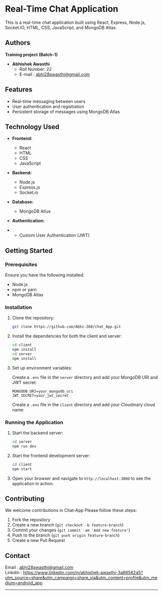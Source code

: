 # Real-Time Chat Application

This is a real-time chat application built using React, Express, Node.js, Socket.IO, HTML, CSS, JavaScript, and MongoDB Atlas.


## Authors
   **Training project (Batch-1)**

- **Abhishek Awasthi**
  - Roll Number: 22
  - E-mail : abhi28awasthi@gmail.com

## Features

- Real-time messaging between users
- User authentication and registration
- Persistent storage of messages using MongoDB Atlas

## Technology Used

- **Frontend:**
  - React
  - HTML
  - CSS 
  - JavaScript
  
  

- **Backend:**
  - Node.js
  - Express.js
  - Socket.io

- **Database:**
  - MongoDB Atlus

- **Authentication:**
- 
  - Custom User Authentication (JWT)

## Getting Started

### Prerequisites

Ensure you have the following installed:

- Node.js
- npm or yarn
- MongoDB Atlas


### Installation

1. Clone the repository:
   ```bash
   git clone https://github.com/Abhi-288/chat_App.git
   ```

2. Install the dependencies for both the client and server:
   ```bash
   cd client
   npm install
   cd server
   npm install
   ```

3. Set up environment variables:

   Create a `.env` file in the `server` directory and add your MongoDB URI and JWT secret:

   ```plaintext
   MONGODB_URI=your_mongodb_uri
   JWT_SECRET=your_jwt_secret
   ```

   Create a `.env` file in the `client` directory and add your Cloudinary cloud name

### Running the Application

1. Start the backend server:
   ```bash
   cd server
   npm run dev
   ```

2. Start the frontend development server:
   ```bash
   cd client
   npm start
   ```

3. Open your browser and navigate to `http://localhost:3000` to see the application in action.

## Contributing

We welcome contributions in Chat-App Please follow these steps:

1. Fork the repository
2. Create a new branch (`git checkout -b feature-branch`)
3. Commit your changes (`git commit -am 'Add new feature'`)
4. Push to the branch (`git push origin feature-branch`)
5. Create a new Pull Request


## Contact
 Email : abhi28awasthi@gmail.com
 <br/>
 Linkdin : https://www.linkedin.com/in/abhishek-awasthi-3a86562a5?utm_source=share&utm_campaign=share_via&utm_content=profile&utm_medium=android_app



---
